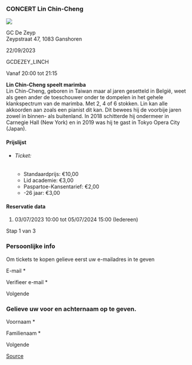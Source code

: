 ### CONCERT Lin Chin-Cheng

![](https://s3-eu-west-1.amazonaws.com/os-kwdo/prod/vgc/images/activity/6481be7079c06_WS1510-120_-_C@H_-_LIN_CHIN_CHENG_-_12.jpg)

GC De Zeyp  
Zeypstraat 47, 1083 Ganshoren

22/09/2023

GCDEZEY_LINCH

Vanaf 20:00 tot 21:15

**Lin Chin-Cheng speelt marimba**  
Lin Chin-Cheng, geboren in Taiwan maar al jaren gesetteld in België, weet als geen ander de toeschouwer onder te dompelen in het gehele klankspectrum van de marimba. Met 2, 4 of 6 stokken. Lin kan alle akkoorden aan zoals een pianist dit kan. Dit bewees hij de voorbije jaren zowel in binnen- als buitenland. In 2018 schitterde hij ondermeer in Carnegie Hall (New York) en in 2019 was hij te gast in Tokyo Opera City (Japan).  
  
  
  

#### Prijslijst

* ###### Ticket:
    
    * Standaardprijs: €10,00
    * Lid academie: €3,00
    * Paspartoe-Kansentarief: €2,00
    * -26 jaar: €3,00

  

#### Reservatie data

1.  03/07/2023 10:00 tot 05/07/2024 15:00 (Iedereen)

Stap 1 van 3

 

### Persoonlijke info

Om tickets te kopen gelieve eerst uw e-mailadres in te geven

  

E-mail * 

Verifieer e-mail * 

Volgende

### Gelieve uw voor en achternaam op te geven.

Voornaam * 

Familienaam * 

Volgende

[Source](https://tickets.vgc.be/ticketingActivity/subscribe/GCDEZEY_LINCH)